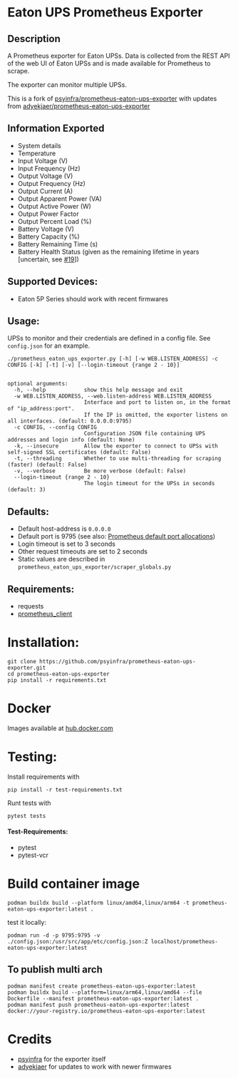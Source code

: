 # Eaton UPS Prometheus Exporter

## Description

A Prometheus exporter for Eaton UPSs. Data is collected from the REST API of the
web UI of Eaton UPSs and is made available for Prometheus to scrape.

The exporter can monitor multiple UPSs.

This is a fork of [psyinfra/prometheus-eaton-ups-exporter](https://github.com/psyinfra/prometheus-eaton-ups-exporter)
with updates from [adyekjaer/prometheus-eaton-ups-exporter](https://github.com/adyekjaer/prometheus-eaton-ups-exporter)

## Information Exported
- System details
- Temperature
- Input Voltage (V)
- Input Frequency (Hz)
- Output Voltage (V)
- Output Frequency (Hz)
- Output Current (A)
- Output Apparent Power (VA)
- Output Active Power (W)
- Output Power Factor
- Output Percent Load (%)
- Battery Voltage (V)
- Battery Capacity (%)
- Battery Remaining Time (s)
- Battery Health Status (given as the remaining lifetime in years [uncertain, see [#19](https://github.com/psyinfra/prometheus-eaton-ups-exporter/issues/19)])

## Supported Devices:
* Eaton 5P Series should work with recent firmwares

## Usage:
UPSs to monitor and their credentials are defined in a config file. See
`config.json` for an example.

```
./prometheus_eaton_ups_exporter.py [-h] [-w WEB.LISTEN_ADDRESS] -c CONFIG [-k] [-t] [-v] [--login-timeout {range 2 - 10}]


optional arguments:
  -h, --help            show this help message and exit
  -w WEB.LISTEN_ADDRESS, --web.listen-address WEB.LISTEN_ADDRESS
                        Interface and port to listen on, in the format of "ip_address:port".
                        If the IP is omitted, the exporter listens on all interfaces. (default: 0.0.0.0:9795)
  -c CONFIG, --config CONFIG
                        Configuration JSON file containing UPS addresses and login info (default: None)
  -k, --insecure        Allow the exporter to connect to UPSs with self-signed SSL certificates (default: False)
  -t, --threading       Whether to use multi-threading for scraping (faster) (default: False)
  -v, --verbose         Be more verbose (default: False)
  --login-timeout {range 2 - 10}
                        The login timeout for the UPSs in seconds (default: 3)

```

## Defaults:
* Default host-address is `0.0.0.0`
* Default port is 9795 (see also: [Prometheus default port allocations](https://github.com/prometheus/prometheus/wiki/Default-port-allocations))
* Login timeout is set to 3 seconds
* Other request timeouts are set to 2 seconds
* Static values are described in `prometheus_eaton_ups_exporter/scraper_globals.py`

## Requirements:
- requests
- [prometheus_client](https://github.com/prometheus/client_python)

# Installation:
    git clone https://github.com/psyinfra/prometheus-eaton-ups-exporter.git
    cd prometheus-eaton-ups-exporter
    pip install -r requirements.txt

# Docker
Images available at [hub.docker.com](https://hub.docker.com/repository/docker/aluveitie/prometheus-eaton-ups-exporter)

# Testing:

Install requirements with

    pip install -r test-requirements.txt

Runt tests with

    pytest tests

#### Test-Requirements:
- pytest
- pytest-vcr


# Build container image
```
podman buildx build --platform linux/amd64,linux/arm64 -t prometheus-eaton-ups-exporter:latest .
```
test it locally:
```
podman run -d -p 9795:9795 -v ./config.json:/usr/src/app/etc/config.json:Z localhost/prometheus-eaton-ups-exporter:latest
```

## To publish multi arch
```
podman manifest create prometheus-eaton-ups-exporter:latest
podman buildx build --platform=linux/arm64,linux/amd64 --file Dockerfile --manifest prometheus-eaton-ups-exporter:latest .
podman manifest push prometheus-eaton-ups-exporter:latest docker://your-registry.io/prometheus-eaton-ups-exporter:latest
```


# Credits
* [psyinfra](https://github.com/psyinfra) for the exporter itself
* [adyekjaer](https://github.com/adyekjaer) for updates to work with newer firmwares